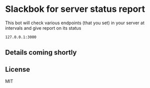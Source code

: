 # Slackbok for server status report
This bot will check various endpoints (that you set) in your server at intervals and give report on its status

```sh
127.0.0.1:3000
```
## Details coming shortly

## License

MIT